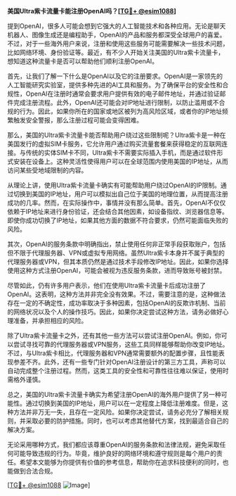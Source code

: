 **美国Ultra紫卡流量卡能注册OpenAI吗？[[TG💪+ @esim1088](https://t.me/s/esim1088)]**

提到OpenAI，很多人可能会想到它强大的人工智能技术和各种应用。无论是聊天机器人、图像生成还是编程助手，OpenAI的产品和服务都深受全球用户的喜爱。不过，对于一些海外用户来说，注册和使用这些服务可能需要解决一些技术问题，比如网络环境、身份验证等。最近，有不少人开始关注美国的Ultra紫卡流量卡，想知道这种流量卡是否可以帮助他们顺利注册OpenAI。

首先，让我们了解一下什么是OpenAI以及它的注册要求。OpenAI是一家领先的人工智能研究实验室，提供多种先进的AI工具和服务。为了确保平台的安全性和合规性，OpenAI在注册时通常会要求用户提供有效的电子邮件地址，并通过验证邮件完成注册流程。此外，OpenAI还可能会对IP地址进行限制，以防止滥用或不合规的行为。因此，如果你所在的国家或地区被列为高风险区域，或者你的IP地址频繁触发安全警报，那么注册过程可能会变得困难。

那么，美国的Ultra紫卡流量卡能否帮助用户绕过这些限制呢？Ultra紫卡是一种在美国发行的虚拟SIM卡服务，它允许用户通过购买流量套餐来获得稳定的互联网连接。与传统的实体SIM卡不同，Ultra紫卡不需要实际插入手机，而是通过软件形式安装在设备上。这种灵活性使得用户可以在全球范围内使用美国的IP地址，从而访问某些受地域限制的内容。

从理论上讲，使用Ultra紫卡流量卡确实有可能帮助用户绕过OpenAI的IP限制。通过切换到美国的IP地址，用户可以模拟出自己位于美国的地理位置，从而提高注册成功的几率。然而，在实际操作中，事情并没有那么简单。首先，OpenAI不仅仅依赖于IP地址来进行身份验证，还会结合其他因素，如设备指纹、浏览器信息等。即使你成功切换了IP地址，如果其他方面的数据不符合要求，仍然可能面临失败的风险。

其次，OpenAI的服务条款中明确指出，禁止使用任何非正常手段获取账户，包括但不限于代理服务器、VPN或虚拟专用网络。虽然Ultra紫卡本身并不属于典型的代理服务器或VPN，但其本质仍然是通过技术手段修改IP地址。因此，如果你选择使用这种方式注册OpenAI，可能会被视为违反服务条款，进而导致账号被封禁。

尽管如此，仍有许多用户表示，他们在使用Ultra紫卡流量卡后成功注册了OpenAI。这表明，这种方法并非完全没有效果。不过，需要注意的是，这种做法存在一定的不确定性，成功率取决于多种因素，包括OpenAI的反欺诈机制、当前的网络状况以及个人的操作技巧。因此，如果你决定尝试这种方法，请务必做好心理准备，并承担相应的风险。

除了Ultra紫卡流量卡之外，还有其他一些方法可以尝试注册OpenAI。例如，你可以尝试寻找可靠的代理服务器或VPN服务，这些工具同样能够帮助你改变IP地址。不过，与Ultra紫卡相比，代理服务器和VPN通常需要额外的配置步骤，且性能表现参差不齐。此外，还有一些专门针对OpenAI注册设计的第三方工具，声称可以自动完成整个注册过程。然而，这类工具的安全性和可靠性往往难以保证，使用时需格外谨慎。

总之，美国的Ultra紫卡流量卡确实为希望注册OpenAI的海外用户提供了另一种可能性。通过切换到美国的IP地址，用户可以在一定程度上降低注册难度。但是，这种方法并非万无一失，且存在一定风险。如果你决定尝试，请务必充分了解相关规则，并采取必要的防护措施。同时，也可以考虑其他替代方案，找到最适合自己的解决方案。

无论采用哪种方式，我们都应该尊重OpenAI的服务条款和法律法规，避免采取任何可能导致违规的行为。毕竟，维护良好的网络环境和遵守规则是每个用户的责任。希望本文能够为你提供有价值的参考信息，帮助你在追求科技便利的同时，也能做到合法合规。

[[TG💪+ @esim1088](https://t.me/s/esim1088) ![Image](https://i.postimg.cc/4NQfJmqS/Snipaste-2025-05-13-00-14-12.png)]
